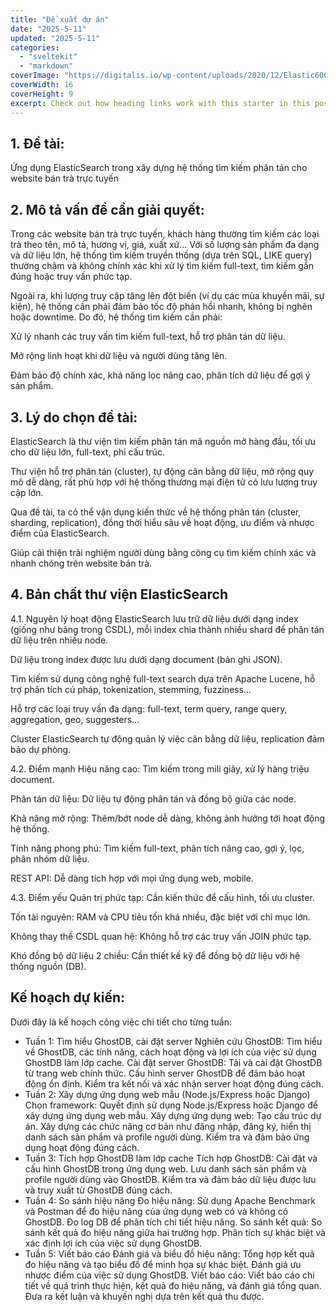 ```yaml
---
title: "Đề xuất dự án"
date: "2025-5-11"
updated: "2025-5-11"
categories:
  - "sveltekit"
  - "markdown"
coverImage: "https://digitalis.io/wp-content/uploads/2020/12/Elastic600x340.jpg"
coverWidth: 16
coverHeight: 9
excerpt: Check out how heading links work with this starter in this post.
---
```


## 1. Đề tài:
Ứng dụng ElasticSearch trong xây dựng hệ thống tìm kiếm phân tán cho website bán trà trực tuyến

## 2. Mô tả vấn đề cần giải quyết:
Trong các website bán trà trực tuyến, khách hàng thường tìm kiếm các loại trà theo tên, mô tả, hương vị, giá, xuất xứ... Với số lượng sản phẩm đa dạng và dữ liệu lớn, hệ thống tìm kiếm truyền thống (dựa trên SQL, LIKE query) thường chậm và không chính xác khi xử lý tìm kiếm full-text, tìm kiếm gần đúng hoặc truy vấn phức tạp.

Ngoài ra, khi lượng truy cập tăng lên đột biến (ví dụ các mùa khuyến mãi, sự kiện), hệ thống cần phải đảm bảo tốc độ phản hồi nhanh, không bị nghẽn hoặc downtime. Do đó, hệ thống tìm kiếm cần phải:

Xử lý nhanh các truy vấn tìm kiếm full-text, hỗ trợ phân tán dữ liệu.

Mở rộng linh hoạt khi dữ liệu và người dùng tăng lên.

Đảm bảo độ chính xác, khả năng lọc nâng cao, phân tích dữ liệu để gợi ý sản phẩm.

## 3. Lý do chọn đề tài:
ElasticSearch là thư viện tìm kiếm phân tán mã nguồn mở hàng đầu, tối ưu cho dữ liệu lớn, full-text, phi cấu trúc.

Thư viện hỗ trợ phân tán (cluster), tự động cân bằng dữ liệu, mở rộng quy mô dễ dàng, rất phù hợp với hệ thống thương mại điện tử có lưu lượng truy cập lớn.

Qua đề tài, ta có thể vận dụng kiến thức về hệ thống phân tán (cluster, sharding, replication), đồng thời hiểu sâu về hoạt động, ưu điểm và nhược điểm của ElasticSearch.

Giúp cải thiện trải nghiệm người dùng bằng công cụ tìm kiếm chính xác và nhanh chóng trên website bán trà.

## 4. Bản chất thư viện ElasticSearch
4.1. Nguyên lý hoạt động
ElasticSearch lưu trữ dữ liệu dưới dạng index (giống như bảng trong CSDL), mỗi index chia thành nhiều shard để phân tán dữ liệu trên nhiều node.

Dữ liệu trong index được lưu dưới dạng document (bản ghi JSON).

Tìm kiếm sử dụng công nghệ full-text search dựa trên Apache Lucene, hỗ trợ phân tích cú pháp, tokenization, stemming, fuzziness...

Hỗ trợ các loại truy vấn đa dạng: full-text, term query, range query, aggregation, geo, suggesters...

Cluster ElasticSearch tự động quản lý việc cân bằng dữ liệu, replication đảm bảo dự phòng.

4.2. Điểm mạnh
Hiệu năng cao: Tìm kiếm trong mili giây, xử lý hàng triệu document.

Phân tán dữ liệu: Dữ liệu tự động phân tán và đồng bộ giữa các node.

Khả năng mở rộng: Thêm/bớt node dễ dàng, không ảnh hưởng tới hoạt động hệ thống.

Tính năng phong phú: Tìm kiếm full-text, phân tích nâng cao, gợi ý, lọc, phân nhóm dữ liệu.

REST API: Dễ dàng tích hợp với mọi ứng dụng web, mobile.

4.3. Điểm yếu
Quản trị phức tạp: Cần kiến thức để cấu hình, tối ưu cluster.

Tốn tài nguyên: RAM và CPU tiêu tốn khá nhiều, đặc biệt với chỉ mục lớn.

Không thay thế CSDL quan hệ: Không hỗ trợ các truy vấn JOIN phức tạp.

Khó đồng bộ dữ liệu 2 chiều: Cần thiết kế kỹ để đồng bộ dữ liệu với hệ thống nguồn (DB).
## Kế hoạch dự kiến:
Dưới đây là kế hoạch công việc chi tiết cho từng tuần:

- Tuần 1: Tìm hiểu GhostDB, cài đặt server
Nghiên cứu GhostDB: Tìm hiểu về GhostDB, các tính năng, cách hoạt động và lợi ích của việc sử dụng GhostDB làm lớp cache.
Cài đặt server GhostDB:
Tải và cài đặt GhostDB từ trang web chính thức.
Cấu hình server GhostDB để đảm bảo hoạt động ổn định.
Kiểm tra kết nối và xác nhận server hoạt động đúng cách.
- Tuần 2: Xây dựng ứng dụng web mẫu (Node.js/Express hoặc Django)
Chọn framework: Quyết định sử dụng Node.js/Express hoặc Django để xây dựng ứng dụng web mẫu.
Xây dựng ứng dụng web:
Tạo cấu trúc dự án.
Xây dựng các chức năng cơ bản như đăng nhập, đăng ký, hiển thị danh sách sản phẩm và profile người dùng.
Kiểm tra và đảm bảo ứng dụng hoạt động đúng cách.
- Tuần 3: Tích hợp GhostDB làm lớp cache
Tích hợp GhostDB:
Cài đặt và cấu hình GhostDB trong ứng dụng web.
Lưu danh sách sản phẩm và profile người dùng vào GhostDB.
Kiểm tra và đảm bảo dữ liệu được lưu và truy xuất từ GhostDB đúng cách.
- Tuần 4: So sánh hiệu năng
Đo hiệu năng:
Sử dụng Apache Benchmark và Postman để đo hiệu năng của ứng dụng web có và không có GhostDB.
Đo log DB để phân tích chi tiết hiệu năng.
So sánh kết quả:
So sánh kết quả đo hiệu năng giữa hai trường hợp.
Phân tích sự khác biệt và xác định lợi ích của việc sử dụng GhostDB.
- Tuần 5: Viết báo cáo
Đánh giá và biểu đồ hiệu năng:
Tổng hợp kết quả đo hiệu năng và tạo biểu đồ để minh họa sự khác biệt.
Đánh giá ưu nhược điểm của việc sử dụng GhostDB.
Viết báo cáo:
Viết báo cáo chi tiết về quá trình thực hiện, kết quả đo hiệu năng, và đánh giá tổng quan.
Đưa ra kết luận và khuyến nghị dựa trên kết quả thu được.